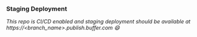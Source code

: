 ### Staging Deployment

_This repo is CI/CD enabled and staging deployment should be available at https://<branch_name>.publish.buffer.com :smile:_
